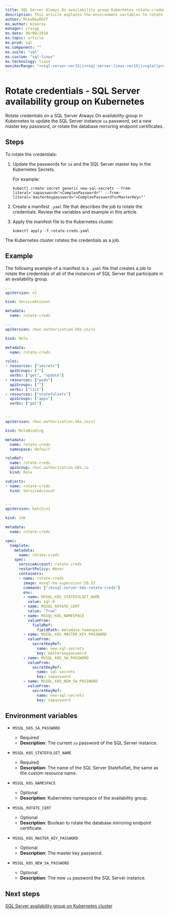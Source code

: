 ```yaml
---
title: SQL Server Always On availability group Kubernetes rotate credentials environment variables
description: This article explains the environment variables to rotate credentials for a SQL Server Kubernetes Always On availability group on Kubernetes.
author: MikeRayMSFT
ms.author: mikeray
manager: craigg
ms.date: 08/09/2018
ms.topic: article
ms.prod: sql
ms.component: ""
ms.suite: "sql"
ms.custom: "sql-linux"
ms.technology: linux
monikerRange: ">=sql-server-ver15||>=sql-server-linux-ver15||=sqlallproducts-allversions"
---
```

# Rotate credentials - SQL Server availability group on Kubernetes

Rotate credentials on a SQL Server Always On availability group in Kubernetes to update the SQL Server instance `sa` password, set a new master key password, or rotate the database mirroring endpoint certificates.

## Steps

To rotate the credentials:

1. Update the passwords for `sa` and the SQL Server master key in the Kubernetes Secrets. 

   For example:

   ```azurecli
   kubectl create secret generic new-sql-secrets --from-literal='sapassword="<ComplexPassword>"' --from-literal='masterkeypassword="<ComplexPasswordforMasterKey>"'
   ```

1. Create a manifest `.yaml` file that describes the job to rotate the credentials. Review the variables and example in this article. 

1. Apply the manifest file to the Kubernetes cluster. 


   ```azurecli
   kubectl apply -f rotate-creds.yaml
   ```

The Kubernetes cluster rotates the credentials as a job.

## Example 

The following example of a manifest is a `.yaml` file that creates a job to rotate the credentials of all of the instances of SQL Server that participate in an availability group.

```yaml
---
apiVersion: v1

kind: ServiceAccount

metadata:
  name: rotate-creds

---
apiVersion: rbac.authorization.k8s.io/v1

kind: Role

metadata:
  name: rotate-creds

rules:
- resources: ["secrets"]
  apiGroups: [""]
  verbs: ["get", "update"]
- resources: ["pods"]
  apiGroups: [""]
  verbs: ["list"]
- resources: ["statefulsets"]
  apiGroups: ["apps"]
  verbs: ["get"]


---
apiVersion: rbac.authorization.k8s.io/v1

kind: RoleBinding

metadata:
  name: rotate-creds
  namespace: default

roleRef:
  name: rotate-creds
  apiGroup: rbac.authorization.k8s.io
  kind: Role

subjects:
- name: rotate-creds
  kind: ServiceAccount


---
apiVersion: batch/v1

kind: Job

metadata:
  name: rotate-creds

spec:
  template:
    metadata:
      name: rotate-creds
    spec:
      serviceAccount: rotate-creds
      restartPolicy: Never
      containers:
      - name: rotate-creds
        image: mssql-ha-supervisor:20.22 
        command: ["/mssql-server-k8s-rotate-creds"]
        env:
        - name: MSSQL_K8S_STATEFULSET_NAME
          value: sql-0
        - name: MSSQL_ROTATE_CERT
          value: "True"
        - name: MSSQL_K8S_NAMESPACE
          valueFrom:
            fieldRef:
              fieldPath: metadata.namespace
        - name: MSSQL_K8S_MASTER_KEY_PASSWORD
          valueFrom:
            secretKeyRef:
              name: new-sql-secrets
              key: masterkeypassword
        - name: MSSQL_K8S_SA_PASSWORD
          valueFrom:
            secretKeyRef:
              name: sql-secrets
              key: sapassword
        - name: MSSQL_K8S_NEW_SA_PASSWORD
          valueFrom:
            secretKeyRef:
              name: new-sql-secrets
              key: sapassword
```

## Environment variables

* `MSSQL_K8S_SA_PASSWORD`
  * Required
  * **Description**: The current `sa` password of the SQL Server instance.

* `MSSQL_K8S_STATEFULSET_NAME `
  * Required
  * **Description**: The name of the SQL Server StatefulSet, the same as the custom resource name.

* `MSSQL_K8S_NAMESPACE`
  * Optional
  * **Description**: Kubernetes namespace of the availability group.

* `MSSQL_ROTATE_CERT` 
  * Optional
  * **Description**: Boolean to rotate the database mirroring endpoint certificate.

* `MSSQL_K8S_MASTER_KEY_PASSWORD`
  * Optional
  * **Description**: The master key password.

* `MSSQL_K8S_NEW_SA_PASSWORD`
  * Optional
  * **Description**: The new `sa` password the SQL Server instance. 

## Next steps

[SQL Server availability group on Kubernetes cluster](sql-server-ag-kubernetes.md)